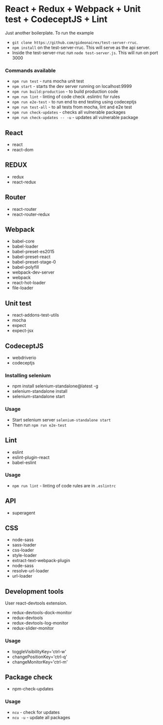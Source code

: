 # React + Redux + Webpack + Unit test + CodeceptJS + Lint
Just another boilerplate.
To run the example 
* ```git clone https://github.com/gideonairex/test-server-rruc```.
* ```npm install``` on the test-server-rruc. This will serve as the api server.
* Inside the test-server-rruc run ```node test-server.js```. This will run on port 3000

### Commands available
* ```npm run test``` - runs mocha unit test
* ```npm start``` - starts the dev server running on localhost:9999
* ```npm run build:production``` - to build production code
* ```npm run lint``` - linting of code check .eslintrc for rules
* ```npm run e2e-test``` - to run end to end testing using codeceptjs
* ```npm run test-all``` - to all tests from mocha, lint and e2e test
* ```npm run check-updates``` - checks all vulnerable packages
* ```npm run check-updates -- -u``` - updates all vulnerable package

## React
* react
* react-dom

## REDUX
* redux
* react-redux

## Router
* react-router
* react-router-redux

## Webpack
* babel-core
* babel-loader
* babel-preset-es2015
* babel-preset-react
* babel-preset-stage-0
* babel-polyfill
* webpack-dev-server
* webpack
* react-hot-loader
* file-loader

## Unit test
* react-addons-test-utils
* mocha
* expect
* expect-jsx

## CodeceptJS
* webdriverio
* codeceptjs

### Installing selenium
* npm install selenium-standalone@latest -g
* selenium-standalone install
* selenium-standalone start

### Usage
* Start selenium server ```selenium-standalone start```
* Then run ```npm run e2e-test```

## Lint
* eslint
* eslint-plugin-react
* babel-eslint

### Usage
* ```npm run lint``` - linting of code rules are in ```.eslintrc```

## API
* superagent

## CSS
* node-sass
* sass-loader
* css-loader
* style-loader
* extract-text-webpack-plugin
* node-sass
* resolve-url-loader
* url-loader

## Development tools
User react-devtools extension.
* redux-devtools-dock-monitor
* redux-devtools
* redux-devtools-log-monitor
* redux-slider-monitor

### Usage
* toggleVisibilityKey='ctrl-w'
* changePositionKey='ctrl-q'
* changeMonitorKey='ctrl-m'

## Package check
* npm-check-updates

### Usage
* ```ncu``` - check for updates
* ```ncu -u``` - update all packages

